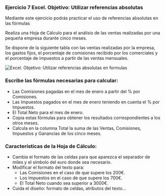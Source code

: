 
### Ejercicio 7 Excel. Objetivo: Utilizar referencias absolutas

Mediante este ejercicio podrás practicar el uso de referencias absolutas en las fórmulas

Realiza una Hoja de Cálculo para el análisis de las ventas realizadas por una pequeña empresa durante cinco meses.

Se dispone de la siguiente tabla con las ventas realizadas por la empresa, los gastos fijos, el porcentaje de comisiones recibido por los comerciales y el porcentaje de impuestos a partir de las ventas mensuales.

![Excel. Objetivo: Utilizar referencias absolutas en formulas](https://pruebas.teformas.com/wp-content/uploads/2012/10/ej6.jpg)
  
  

### Escribe las fórmulas necesarias para calcular:

-   Las Comisiones pagadas en el mes de enero a partir del % por Comisiones.
-   Las Impuestos pagados en el mes de enero teniendo en cuenta el % por Impuestos.
-   El Total Neto para el mes de enero.
-   Copia estas fórmulas para obtener los resultados correspondientes a los otros meses.
-   Calcula en la columna Total la suma de las Ventas, Comisiones, Impuestos y Ganancias de los cinco meses.

### Características de la Hoja de Cálculo:

-   Cambia el formato de las celdas para que aparezca el separador de miles y el símbolo del euro donde sea necesario.
-   Modificar el formato del texto para:
    -   Las Comisiones en el caso de que supere los 200€.
    -   Los Impuestos en el caso de que supere los 700€.
    -   El Total Neto cuando sea superior a 3000€.
-   Cuida el diseño: formato de celdas, atributos del texto…
<!--stackedit_data:
eyJoaXN0b3J5IjpbLTE4NzQxNzc4Nl19
-->